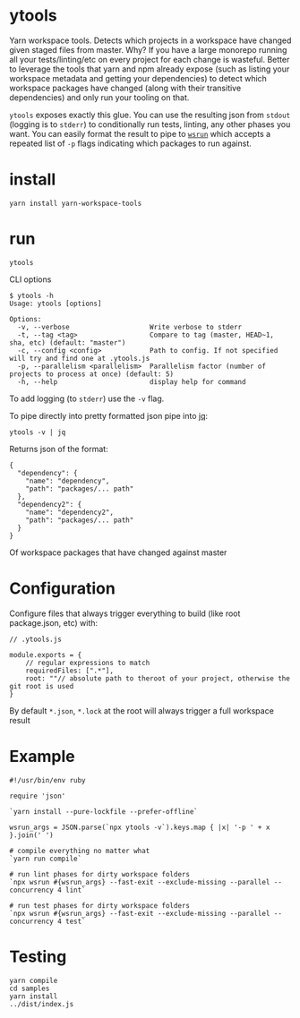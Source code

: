 # ytools

Yarn workspace tools. Detects which projects in a workspace have changed given staged files from master. Why? If you have a large monorepo running all your tests/linting/etc on every project for each change is wasteful. Better to leverage the tools that yarn and npm already expose (such as listing your workspace metadata and getting your dependencies) to detect which workspace packages have changed (along with their transitive dependencies) and only run your tooling on that.

`ytools` exposes exactly this glue. You can use the resulting json from `stdout` (logging is to `stderr`) to conditionally run tests, linting, any other phases you want. You can easily format the result to pipe to [`wsrun`](https://github.com/hfour/wsrun) which accepts a repeated list of `-p` flags indicating which packages to run against.

# install

```
yarn install yarn-workspace-tools
```

# run

```
ytools
```

CLI options
```
$ ytools -h
Usage: ytools [options]

Options:
  -v, --verbose                    Write verbose to stderr
  -t, --tag <tag>                  Compare to tag (master, HEAD~1, sha, etc) (default: "master")
  -c, --config <config>            Path to config. If not specified will try and find one at .ytools.js
  -p, --parallelism <parallelism>  Parallelism factor (number of projects to process at once) (default: 5)
  -h, --help                       display help for command
```

To add logging (to `stderr`) use the `-v` flag.

To pipe directly into pretty formatted json pipe into [jq](https://stedolan.github.io/jq/):

```
ytools -v | jq
```

Returns json of the format:

```
{
  "dependency": {
    "name": "dependency",
    "path": "packages/... path"
  },
  "dependency2": {
    "name": "dependency2",
    "path": "packages/... path"
  }
}
```

Of workspace packages that have changed against master

# Configuration

Configure files that always trigger everything to build (like root package.json, etc) with:

```
// .ytools.js

module.exports = {
    // regular expressions to match
    requiredFiles: [".*"],
    root: ""// absolute path to theroot of your project, otherwise the git root is used
}
```

By default `*.json`, `*.lock` at the root will always trigger a full workspace result

# Example

```
#!/usr/bin/env ruby

require 'json'

`yarn install --pure-lockfile --prefer-offline`

wsrun_args = JSON.parse(`npx ytools -v`).keys.map { |x| '-p ' + x }.join(' ')

# compile everything no matter what
`yarn run compile`

# run lint phases for dirty workspace folders
`npx wsrun #{wsrun_args} --fast-exit --exclude-missing --parallel --concurrency 4 lint`

# run test phases for dirty workspace folders
`npx wsrun #{wsrun_args} --fast-exit --exclude-missing --parallel --concurrency 4 test`
```

# Testing

```
yarn compile
cd samples
yarn install
../dist/index.js
```
